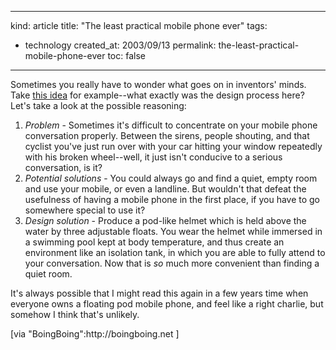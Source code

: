 -----
kind: article
title: "The least practical mobile phone ever"
tags:
- technology
created_at: 2003/09/13
permalink: the-least-practical-mobile-phone-ever
toc: false
-----

<p>Sometimes you really have to wonder what goes on in inventors' minds. Take <a href="http://news.bbc.co.uk/1/hi/technology/3103616.stm">this idea</a> for example--what exactly was the design process here? Let's take a look at the possible reasoning:</p>

<ol>
<li><em>Problem</em> - Sometimes it's difficult to concentrate on your mobile phone conversation properly. Between the sirens, people shouting, and that cyclist you've just run over with your car hitting your window repeatedly with his broken wheel--well, it just isn't conducive to a serious conversation, is it?</li>
<li><em>Potential solutions</em> - You could always go and find a quiet, empty room and use your mobile, or even a landline. But wouldn't that defeat the usefulness of having a mobile phone in the first place, if you have to go somewhere special to use it?</li>
<li><em>Design solution</em> - Produce a pod-like helmet which is held above the water by three adjustable floats. You wear the helmet while immersed in a swimming pool kept at body temperature, and thus create an environment like an isolation tank, in which you are able to fully attend to your conversation. Now that is <em>so</em> much more convenient than finding a quiet room.</li>
</ol>

<p>It's always possible that I might read this again in a few years time when everyone owns a floating pod mobile phone, and feel like a right charlie, but somehow I think that's unlikely.</p>

<p>[via "BoingBoing":http://boingboing.net ]</p>


